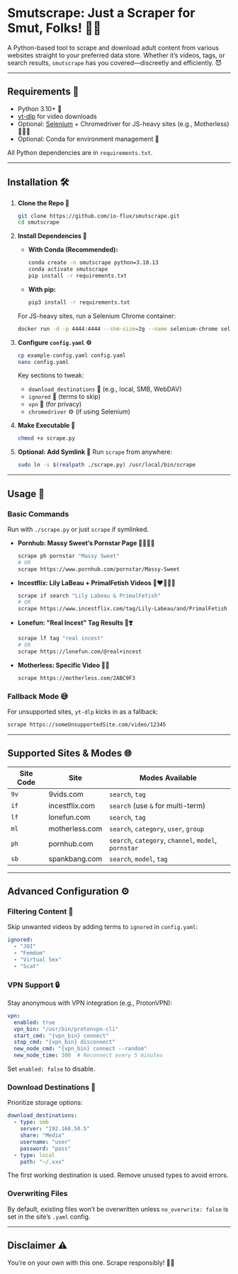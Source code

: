 # Smutscrape: Just a Scraper for Smut, Folks! 🍆💦

A Python-based tool to scrape and download adult content from various websites straight to your preferred data store. Whether it’s videos, tags, or search results, `smutscrape` has you covered—discreetly and efficiently. 😈

---

## Requirements 🧰
- Python 3.10+ 🐍
- [yt-dlp](https://github.com/yt-dlp/yt-dlp) for video downloads
- Optional: [Selenium](https://pypi.org/project/selenium/) + Chromedriver for JS-heavy sites (e.g., Motherless) 🧑🏼‍💻
- Optional: Conda for environment management 🐼

All Python dependencies are in `requirements.txt`.

---

## Installation 🛠️

1. **Clone the Repo 📂**
   ```bash
   git clone https://github.com/io-flux/smutscrape.git
   cd smutscrape
   ```

2. **Install Dependencies 🚀**
   - **With Conda (Recommended):**
     ```bash
     conda create -n smutscrape python=3.10.13
     conda activate smutscrape
     pip install -r requirements.txt
     ```
   - **With pip:**
     ```bash
     pip3 install -r requirements.txt
     ```

   For JS-heavy sites, run a Selenium Chrome container:
   ```bash
   docker run -d -p 4444:4444 --shm-size=2g --name selenium-chrome selenium/standalone-chrome
   ```

3. **Configure `config.yaml` ⚙️**
   ```bash
   cp example-config.yaml config.yaml
   nano config.yaml
   ```
   Key sections to tweak:
   - `download_destinations` 💾 (e.g., local, SMB, WebDAV)
   - `ignored` 🚫 (terms to skip)
   - `vpn` 🤫 (for privacy)
   - `chromedriver` ⚙️ (if using Selenium)

4. **Make Executable 🚀**
   ```bash
   chmod +x scrape.py
   ```

5. **Optional: Add Symlink 🔗**
   Run `scrape` from anywhere:
   ```bash
   sudo ln -s $(realpath ./scrape.py) /usr/local/bin/scrape
   ```

---

## Usage 🚀

### Basic Commands
Run with `./scrape.py` or just `scrape` if symlinked.

- **Pornhub: Massy Sweet’s Pornstar Page 🦉🙋🏼‍♀️**
  ```bash
  scrape ph pornstar "Massy Sweet"
  # OR
  scrape https://www.pornhub.com/pornstar/Massy-Sweet
  ```

- **Incestflix: Lily LaBeau + PrimalFetish Videos 👩‍❤️‍💋‍👨🤫**
  ```bash
  scrape if search "Lily Labeau & PrimalFetish"
  # OR
  scrape https://www.incestflix.com/tag/Lily-Labeau/and/PrimalFetish
  ```

- **Lonefun: "Real Incest" Tag Results 🧬❣️**
  ```bash
  scrape lf tag "real incest"
  # OR
  scrape https://lonefun.com/@real+incest
  ```

- **Motherless: Specific Video 🙊🙈**
  ```bash
  scrape https://motherless.com/2ABC9F3
  ```

### Fallback Mode 😅
For unsupported sites, `yt-dlp` kicks in as a fallback:
```bash
scrape https://someUnsupportedSite.com/video/12345
```

---

## Supported Sites & Modes 🌐

| Site Code | Site             | Modes Available                  |
|-----------|------------------|----------------------------------|
| `9v`      | 9vids.com        | `search`, `tag`                  |
| `if`      | incestflix.com   | `search` (use `&` for multi-term) |
| `lf`      | lonefun.com      | `search`, `tag`                  |
| `ml`      | motherless.com   | `search`, `category`, `user`, `group` |
| `ph`      | pornhub.com      | `search`, `category`, `channel`, `model`, `pornstar` |
| `sb`      | spankbang.com    | `search`, `model`, `tag`         |

---

## Advanced Configuration ⚙️

### Filtering Content 🚫
Skip unwanted videos by adding terms to `ignored` in `config.yaml`:
```yaml
ignored:
  - "JOI"
  - "Femdom"
  - "Virtual Sex"
  - "Scat"
```

### VPN Support 🔒
Stay anonymous with VPN integration (e.g., ProtonVPN):
```yaml
vpn:
  enabled: true
  vpn_bin: "/usr/bin/protonvpn-cli"
  start_cmd: "{vpn_bin} connect"
  stop_cmd: "{vpn_bin} disconnect"
  new_node_cmd: "{vpn_bin} connect --random"
  new_node_time: 300  # Reconnect every 5 minutes
```
Set `enabled: false` to disable.

### Download Destinations 📁
Prioritize storage options:
```yaml
download_destinations:
  - type: smb
    server: "192.168.50.5"
    share: "Media"
    username: "user"
    password: "pass"
  - type: local
    path: "~/.xxx"
```
The first working destination is used. Remove unused types to avoid errors.

### Overwriting Files
By default, existing files won’t be overwritten unless `no_overwrite: false` is set in the site’s `.yaml` config.

---

## Disclaimer ⚠️
You’re on your own with this one. Scrape responsibly! 🧠💭
